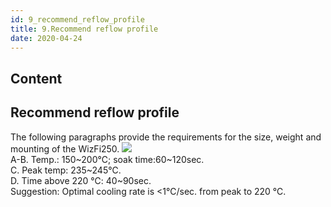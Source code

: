 ```yaml
---
id: 9_recommend_reflow_profile
title: 9.Recommend reflow profile
date: 2020-04-24
---
```



## Content
## Recommend reflow profile

The following paragraphs provide the requirements for the size, weight
and mounting of the WizFi250.
![](/document_framework/img/products/wizfi250/wizfi250ds/wifi250ds-6.png)  
A-B. Temp.: 150\~200℃; soak time:60\~120sec.  
C. Peak temp: 235\~245℃.  
D. Time above 220 ℃: 40\~90sec.  
Suggestion: Optimal cooling rate is \<1℃/sec. from peak to 220 ℃.
